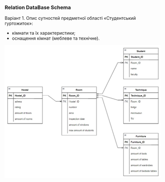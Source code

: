 ### Relation DataBase Schema

Варіант 1.
Опис сутностей предметної області «Студентський гуртожиток»:
 - кімнати та їх характеристики;
 - оснащення кімнат (меблеве та технічне).

![](https://github.com/OP-NC-EduCentre/syechyn/blob/tasks-of-laboratory-work-1/1.2-RelationDBSchema/Siechin_rel(update).jpg)

